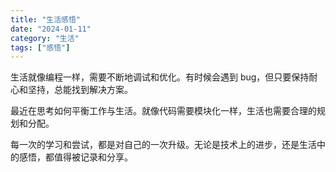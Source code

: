 ```yaml
---
title: "生活感悟"
date: "2024-01-11"
category: "生活"
tags: ["感悟"]
---
```

生活就像编程一样，需要不断地调试和优化。有时候会遇到 bug，但只要保持耐心和坚持，总能找到解决方案。

最近在思考如何平衡工作与生活。就像代码需要模块化一样，生活也需要合理的规划和分配。

每一次的学习和尝试，都是对自己的一次升级。无论是技术上的进步，还是生活中的感悟，都值得被记录和分享。